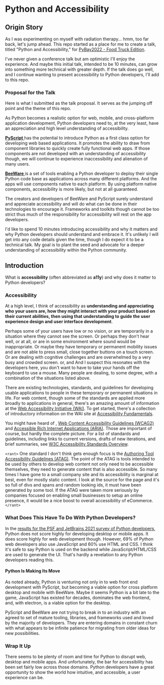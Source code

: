 # Python and Accessibility

## Origin Story

As I was experimenting on myself with radiation therapy... hmm, too far back, let's jump ahead.
This repo started as a place for me to create a talk, titled "Python and Accessibility," for
[PyBay2022 - Food Truck Edition](https://pybay).

I've never given a conference talk but am optimistic I'll enjoy the experience.
And maybe this initial talk, intended to be 10 minutes, can grow into something more technical with greater depth.
If the talk does go well, and I continue wanting to present accessibility to Python developers, I'll add to this repo.

### Proposal for the Talk

Here is what I submitted as the talk proposal.  It serves as the jumping off point and the theme of this repo.

<quote>
As Python becomes a realistic option for web, mobile, and cross-platform  application development, Python developers need to, at the very least, have an appreciation and high level understanding of accessibility.

<a href="https://pyscript.net/"> __PyScript__ </a> has the potential to introduce Python as a first class option for developing web based applications.  It promotes the ability to draw from component libraries to quickly create fully functional web apps.  If those components are not developed with an understanding of accessibility though, we will continue to experience inaccessibility and alienation of many users.

<a href="https://beeware.org/"> __BeeWare__ </a> is a set of tools enabling a Python developer to deploy their single Python code base as applications across many different platforms.  And the apps will use components native to each platform.  By using platform native components, accessibility is more likely, but not at all guaranteed. 

The creators and developers of BeeWare and PyScript surely understand and appreciate accessibility and will do what can be done in their technologies to encourage it.  Frameworks and toolkits though cannot be too strict thus much of the responsibility for accessibility will rest on the app developers.

I'd like to spend 10 minutes introducing accessibility and why it matters and why Python developers should understand and embrace it.  It's unlikely I will get into any code details given the time, though I do expect it to be a technical talk.  My goal is to plant the seed and advocate for a deeper understanding of accessibility within the Python community.
</quote>

## Introduction

What is __accessibility__ (often abbreviated as __a11y__) and why does it matter to Python developers?

### Accessibility

At a high level, I think of accessibility as __understanding and appreciating who your users are, how they might interact with your product based on their current abilities, then using that understanding to guide the user experience design and user interface development__.

Perhaps some of your users have low or no vision, or are temporarily in a situation where they cannot see the screen.
Or perhaps they don't hear well, or at all, or are in some environment where sound would be inappropriate.
Or maybe they have temporary or permanent mobility issues and are not able to press small, close together buttons on a touch screen.
Or are dealing with cognitive challenges and are overwhelmed by a very busy and crowded screen.
or, and And I suspect this resonates with the developers here, you don't want to have to take your hands off the keyboard to use a mouse.
Many people are dealing, to some degree, with a combination of the situations listed above.

There are existing technologies, standards, and guidelines for developing usable applications to people in these temporary or permanent situations in life.
For web content, though some of the standards are applied more broadly to applications in general, there's an amazing amount of information at the
[Web Accessibility Initiative (WAI)](https://www.w3.org/WAI/).
To get started, there's a collection of introductory information on the WAI site at
[Accessibility Fundamentals](https://www.w3.org/WAI/fundamentals/).

You might have heard of ,
[Web Content Accessibility Guidelines (WCAG2)](https://www.w3.org/WAI/standards-guidelines/wcag/) and
[Accessible Rich Internet Applications (ARIA)](https://www.w3.org/WAI/standards-guidelines/aria/).
Those are important of course, but hardly the complete picture.
For a list of standards and guidelines, including links to current versions, drafts of new iterations, and brief summaries, see
[W3C Accessibility Standards Overview](https://www.w3.org/WAI/standards-guidelines/).

```<rant>```
One standard I don't think gets enough focus is the
[Authoring Tool Accessibility Guidelines  (ATAG)](https://www.w3.org/WAI/standards-guidelines/atag/).
The point of the ATAG is tools intended to be used by others to develop web content not only need to be accessible themselves, they need to generate content that is also accessible.
So many times I have gone to a small company site and its accessibility is marginal at best, even for mostly static content.
I look at the source for the page and it's so full of divs and spans and random looking ids, it must have been generated by some tool.
If the ATAG were taken more seriously by companies focused on enabling small businesses to setup an online presence, it would be a nice boost to overall accessibility of eCommerce.
```</rant>```

### What Does This Have To Do With Python Developers?

In the [results for the PSF and JetBrains 2021 survey of Python developers](https://lp.jetbrains.com/python-developers-survey-2021/),
Python does not score highly for developing desktop or mobile apps.
It does score highly for web development though.
However, 69%  of Python web developers also use JavaScript and 60% use HTML and CSS.
I think it's safe to say Python is used on the backend while JavaScript/HTML/CSS are used to generate the UI.
That's hardly a revelation to any Python developers reading this.

#### Python Is Making Its Move

As noted already, Python is venturing not only in to web front end development with PyScript, but becoming a viable option for cross platform desktop and mobile with BeeWare.
Maybe it seems Python is a bit late to the game, JavaScript has existed for decades, dominates the web frontend, and, with electron, is a viable option for the desktop.

PyScript and BeeWare are not trying to break in to an industry with an agreed to set of mature tooling, libraries, and frameworks used and loved by the majority of developers.
They are entering domains in constant churn with what appears to be infinite patience for migrating from older ideas for new possibilities.

### Wrap It Up

There seems to be plenty of room and time for Python to disrupt web, desktop and mobile apps.
And unfortunately, the bar for accessibility has been set fairly low across those domains.
Python developers have a great opportunity to show the world how intuitive, and accessible, a user experience can be.
